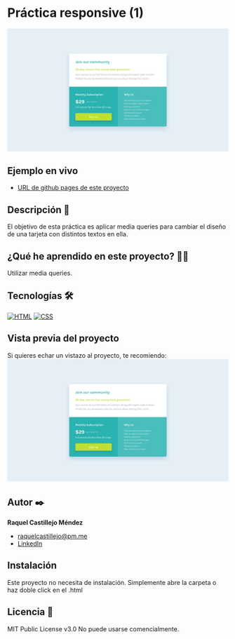 # Práctica responsive (1)

![Imagen del proyecto](https://github.com/raquel-castillejo/008-responsive1/blob/main/_design/desktop-design.jpg)

## Ejemplo en vivo

- [URL de github pages de este proyecto](https://raquel-castillejo.github.io/008-responsive1/)

## Descripción 📑

El objetivo de esta práctica es aplicar media queries para cambiar el diseño de una tarjeta con distintos textos en ella.

## ¿Qué he aprendido en este proyecto? 🙇🏻

Utilizar media queries.

## Tecnologías 🛠

<!-- Iconos sacados de: https://github.com/hendrasob/badges/blob/master/README.md y https://github.com/alexandresanlim/Badges4-README.md-Profile -->

[![HTML](https://img.shields.io/badge/HTML5-E34F26?style=for-the-badge&logo=html5&logoColor=white)](https://es.wikipedia.org/wiki/HTML5)
[![CSS](https://img.shields.io/badge/CSS3-1572B6?style=for-the-badge&logo=css3&logoColor=white)](https://es.wikipedia.org/wiki/CSS)

## Vista previa del proyecto

Si quieres echar un vistazo al proyecto, te recomiendo:
![Captura del proyecto](https://github.com/raquel-castillejo/008-responsive1/blob/main/_design/desktop-design.jpg)

## Autor ✒️

**Raquel Castillejo Méndez**

- [raquelcastillejo@pm.me](raquelcastillejo@pm.me)
- [LinkedIn](https://www.linkedin.com/in/raquel-castillejo-mendez)

## Instalación

Este proyecto no necesita de instalación. Simplemente abre la carpeta o haz doble click en el .html

## Licencia 📄

MIT Public License v3.0
No puede usarse comencialmente.
